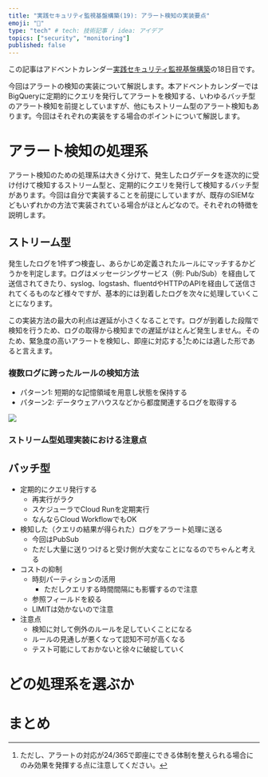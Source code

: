 ```yaml
---
title: "実践セキュリティ監視基盤構築(19): アラート検知の実装要点"
emoji: "🔎"
type: "tech" # tech: 技術記事 / idea: アイデア
topics: ["security", "monitoring"]
published: false
---
```


この記事はアドベントカレンダー[実践セキュリティ監視基盤構築](https://adventar.org/calendars/9986)の18日目です。

今回はアラートの検知の実装について解説します。本アドベントカレンダーではBigQueryに定期的にクエリを発行してアラートを検知する、いわゆるバッチ型のアラート検知を前提としていますが、他にもストリーム型のアラート検知もあります。今回はそれぞれの実装をする場合のポイントについて解説します。

# アラート検知の処理系

アラート検知のための処理系は大きく分けて、発生したログデータを逐次的に受け付けて検知するストリーム型と、定期的にクエリを発行して検知するバッチ型があります。今回は自分で実装することを前提にしていますが、既存のSIEMなどもいずれかの方法で実装されている場合がほとんどなので。それぞれの特徴を説明します。

## ストリーム型

発生したログを1件ずつ検査し、あらかじめ定義されたルールにマッチするかどうかを判定します。ログはメッセージングサービス（例: Pub/Sub）を経由して送信されてきたり、syslog、logstash、fluentdやHTTPのAPIを経由して送信されてくるものなど様々ですが、基本的には到着したログを次々に処理していくことになります。

この実装方法の最大の利点は遅延が小さくなることです。ログが到着した段階で検知を行うため、ログの取得から検知までの遅延がほとんど発生しません。そのため、緊急度の高いアラートを検知し、即座に対応する[^respond-latency]ためには適した形であると言えます。

[^respond-latency]: ただし、アラートの対応が24/365で即座にできる体制を整えられる場合にのみ効果を発揮する点に注意してください。

### 複数ログに跨ったルールの検知方法

- パターン1: 短期的な記憶領域を用意し状態を保持する
- パターン2: データウェアハウスなどから都度関連するログを取得する

![](https://storage.googleapis.com/zenn-user-upload/76bf17bdcfbb-20241210.jpg)

### ストリーム型処理実装における注意点


## バッチ型

- 定期的にクエリ発行する
    - 再実行がラク
    - スケジューラでCloud Runを定期実行
    - なんならCloud WorkflowでもOK
- 検知した（クエリの結果が得られた）ログをアラート処理に送る
    - 今回はPubSub
    - ただし大量に送りつけると受け側が大変なことになるのでちゃんと考える
- コストの抑制
    - 時刻パーティションの活用
        - ただしクエリする時間間隔にも影響するので注意
    - 参照フィールドを絞る
    - LIMITは効かないので注意
- 注意点
    - 検知に対して例外のルールを足していくことになる
    - ルールの見通しが悪くなって認知不可が高くなる
    - テスト可能にしておかないと徐々に破綻していく

# どの処理系を選ぶか


# まとめ
